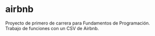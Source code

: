 # airbnb
Proyecto de primero de carrera para Fundamentos de Programación. Trabajo de funciones con un CSV de Airbnb.
